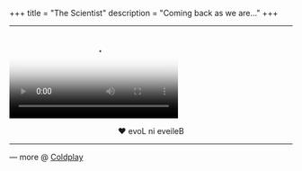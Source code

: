 +++
title = "The Scientist"
description = "Coming back as we are..."
+++
<hr class="coldplay" />

<video src="/videos/coldplay-the-scientist.mp4" poster="/images/coldplay.jpg" controls></video>

<div style="text-align: center">❤ evoL ni eveileB</div>

<hr class="coldplay" />

<div class="coldplay-footer">— more @ <a href="/coldplay/">Coldplay</a></div>
